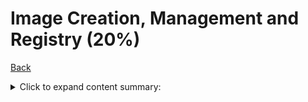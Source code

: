 # Image Creation, Management and Registry (20%)

[Back](../ReadMe.md)

<details>
  <summary>
    Click to expand content summary:
    </summary>
  
+ Describe ​​Dockerfile ​​options​​ [add,​​copy,​​volumes,​​expose,​​entrypoint,​​etc)
+ Show​ ​the ​​main ​​parts ​​of ​​a ​​Dockerfile
+ Give​ ​examples​ ​on ​​how ​​to ​​create ​​an ​​efficient​​ image ​​via ​​a​​Dockerfile
+ Use ​​CLI ​​commands ​​such ​​as ​​list, ​​delete, ​​prune,​ ​rmi,​​ etc ​​to​​manage ​​images
+ Inspect ​​images ​​and ​​report​​ specific​​ attributes ​​using ​​filter​​and ​​format
+ Demonstrate​​ tagging ​​an ​​image
+ Utilize​​ a ​​registry ​​to ​​store​ ​an ​​image
+ Display​​ layers​ ​of ​a​ ​Docker​​image
+ Apply​ ​a ​​file ​​to ​​create ​​a ​​Docker ​​image
+ Modify​​ an ​​image ​​to ​​a ​​single ​​layer
+ Describe​ ​how ​​image​​ layers​​ work
+ Deploy​​ a ​​registry​ ​(not ​​architect)
+ Configure​​ a ​​registry
+ Log​​in to ​​a ​​registry
+ Utilize​​ search​ ​in ​​a ​​registry
+ Tag​ ​an ​​image
+ Push ​​an ​​image ​​to ​​a ​​registry
+ Sign​ ​an ​​image ​​in ​​a ​​registry
+ Pull​​ an ​​image ​​from ​​a ​​registry
+ Describe ​​how ​​image ​​deletion​ ​works
+ Delete ​​an ​​image​​ from ​​a ​​registry
  </details>
